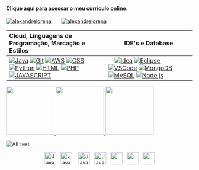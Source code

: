 <!DOCTYPE html>
<html lang="pt-br">
<head>
	<meta charset="UTF-8">
	<meta name="viewport" content="width=device-width, initial-scale=1">
    <link rel="stylesheet" type="text/css" href="estilo.css">
</head>
<body>


#### [Clique aqui](https://alexandrelorena.github.io/index.html#home) para acessar o meu currículo online.


[![alexandrelorena](https://img.shields.io/badge/alexandre-lorena-blue)](https://github.com/alexandrelorena?tab=repositories)&nbsp;&nbsp;&nbsp;&nbsp;&nbsp;&nbsp;&nbsp;[![alexandrelorena](https://wakatime.com/badge/user/53fb849d-9501-4f2c-90d1-a4aeaa90ef65.svg)](https://wakatime.com/@53fb849d-9501-4f2c-90d1-a4aeaa90ef65)

|Cloud, Linguagens de Programação, Marcação e Estilos | &nbsp;&nbsp;&nbsp;&nbsp;&nbsp;&nbsp;&nbsp;&nbsp;&nbsp;&nbsp;IDE's e Database |
| :------------------------------------------------- | :---------------- |
| [![Java](https://skillicons.dev/icons?i=java)](https://github.com/alexandrelorena/JavaEssencial)&nbsp;[![Git](https://skillicons.dev/icons?i=git)](https://github.com/alexandrelorena?tab=repositories)&nbsp;[![AWS](https://skillicons.dev/icons?i=aws)](https://github.com/alexandrelorena?tab=repositories)&nbsp;[![CSS](https://skillicons.dev/icons?i=css)](https://github.com/alexandrelorena/alexandrelorena.github.io)&nbsp;[![Python](https://skillicons.dev/icons?i=python)](https://github.com/alexandrelorena/Python)&nbsp;[![HTML](https://skillicons.dev/icons?i=html)](https://github.com/alexandrelorena/alexandrelorena.github.io)&nbsp;[![PHP](https://skillicons.dev/icons?i=php)](https://github.com/alexandrelorena?tab=repositories)&nbsp;[![JAVASCRIPT](https://skillicons.dev/icons?i=javascript)](https://github.com/alexandrelorena?tab=repositories) |&nbsp;&nbsp;&nbsp;&nbsp;[![Idea](https://skillicons.dev/icons?i=idea)](https://github.com/alexandrelorena?tab=repositories)&nbsp;[![Eclipse](https://skillicons.dev/icons?i=eclipse)](https://github.com/alexandrelorena?tab=repositories)&nbsp;[![VSCode](https://skillicons.dev/icons?i=vscode)](https://github.com/alexandrelorena?tab=repositories)&nbsp;[![MongoDB](https://skillicons.dev/icons?i=mongodb)](https://github.com/alexandrelorena?tab=repositories)&nbsp;[![MySQL](https://skillicons.dev/icons?i=mysql)](https://github.com/alexandrelorena?tab=repositories)&nbsp;[![Node.js](https://skillicons.dev/icons?i=nodejs)](https://github.com/alexandrelorena?tab=repositories) |


<div>
<!--git status-->
<a href="https://github-readme-stats.vercel.app/api?username=alexandrelorena&show_icons=true&theme=react">
<img height="130" src="https://github-readme-stats.vercel.app/api?username=alexandrelorena&show_icons=true&theme=react"></a><!--most used languages--><a href="https://github-readme-stats.vercel.app/api/top-langs/?username=alexandrelorena&hide=TeX&layout=donut&theme=react&size_weight=0.5&count_weight=0.5">
<img height="130" src="https://github-readme-stats.vercel.app/api/top-langs/?username=alexandrelorena&hide=TeX&layout=donut&theme=react&size_weight=0.5&count_weight=0.5"></a><!--wakatime--><a href = "https://wakatime.com/alexandrelorena"> <img height="130" src="https://github-readme-stats.vercel.app/api/wakatime?username=@alexandrelorena&v=2&theme=react"></a>
</div>



![Alt text](https://spotify-recently-played-readme.vercel.app/api?user=22auh44sgodxcezzorqr3pmsy&width=795&count=3&unique=true&) 
<div  style="text-align: center">
    <a href="mailto:alexandre.lorena@gmail.com"
    onmouseover="this.getElementsByTagName('img')[0].src='//cdn.simpleicons.org/gmail'"
    onmouseout="this.getElementsByTagName('img')[0].src='//cdn.simpleicons.org/gmail/gray'">
    <img src="https://cdn.simpleicons.org/gmail" alt="Java" width="32" height="32"></a>&nbsp;&nbsp;
    <a href="https://www.instagram.com/alexandre_lorena/"
    onmouseover="this.getElementsByTagName('img')[0].src='//cdn.simpleicons.org/instagram'"
    onmouseout="this.getElementsByTagName('img')[0].src='//cdn.simpleicons.org/instagram/gray'">
    <img src="https://cdn.simpleicons.org/instagram" alt="Java" width="32" height="32"></a> &nbsp;&nbsp;
    <a href="https://www.linkedin.com/in/alexandreluizlorena/"
    onmouseover="this.getElementsByTagName('img')[0].src='//cdn.simpleicons.org/linkedin'"
    onmouseout="this.getElementsByTagName('img')[0].src='//cdn.simpleicons.org/linkedin/gray'">
    <img src="https://cdn.simpleicons.org/linkedin" alt="Java" width="32" height="32"></a>&nbsp;&nbsp;
    <a href="https://twitter.com/alefaith"
    onmouseover="this.getElementsByTagName('img')[0].src='//cdn.simpleicons.org/twitter'"
    onmouseout="this.getElementsByTagName('img')[0].src='//cdn.simpleicons.org/twitter/gray'">
    <img src="https://cdn.simpleicons.org/twitter" alt="Java" width="32" height="32"></a>&nbsp;&nbsp;
    <a href="https://www.youtube.com/@alefaith2008/featured"
    onmouseover="this.getElementsByTagName('img')[0].src='//cdn.simpleicons.org/youtube'"
    onmouseout="this.getElementsByTagName('img')[0].src='//cdn.simpleicons.org/youtube/gray'">
    <img src="https://cdn.simpleicons.org/youtube" width="32" height="32"></a>&nbsp;&nbsp;
    <a href="https://steamcommunity.com/id/alexandrelorena/"
    onmouseover="this.getElementsByTagName('img')[0].src='//cdn.simpleicons.org/steam/'"
    onmouseout="this.getElementsByTagName('img')[0].src='//cdn.simpleicons.org/steam/white'">
    <img src="https://cdn.simpleicons.org/steam/gray" width="32" height="32"></a>&nbsp;&nbsp;
    <a href="https://discord.com/channels/alelorena"
    onmouseover="this.getElementsByTagName('img')[0].src='//cdn.simpleicons.org/discord'"
    onmouseout="this.getElementsByTagName('img')[0].src='//cdn.simpleicons.org/discord/gray'">
    <img src="https://cdn.simpleicons.org/discord" width="32" height="32"></a> </div>

 

    
</body>
</html>